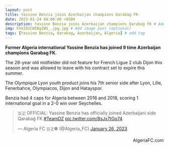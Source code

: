 ```yaml
---
layout: post
title: Yassine Benzia joins Azerbaijan champions Qarabag FK
date: 2023-01-24 08:00:00 +0500
description: Yassine Benzia joins Azerbaijan champions Qarabag FK # Add post description (optional)
img: FnbID2CWIBgIWS_.jpg.jpg # Add image post (optional)
tags: [Yassine Benzia, Qarabag, Azerbaijan, Algeria] # add tag
---
```

**Former Algeria international Yassine Benzia has joined 9 time Azerbaijan champions Qarabag FK.**

The 28-year old midfielder did not feature for French Ligue 2 club Dijon this season and was allowed to leave with his contract set to expire this summer.

The Olympique Lyon youth product joins his 7th senior side after Lyon, Lille, Fenerbahce, Olympiacos, Dijon and Hatayspor. 

Benzia had 4 caps for Algeria between 2016 and 2018, scoring 1 international goal in a 2-0 win over Seychelles.

<p style="text-align:center"><blockquote class="twitter-tweet"><p lang="fi" dir="ltr">🇩🇿 OFFICIAL: Yassine Benzia has officially joined Azerbaijani side Qarabağ FK <a href="https://twitter.com/hashtag/TeamDZ?src=hash&amp;ref_src=twsrc%5Etfw">#TeamDZ</a> <a href="https://t.co/8sJx7tGo74">pic.twitter.com/8sJx7tGo74</a></p>&mdash; Algeria FC 🇩🇿⚽️ (@Algeria_FC) <a href="https://twitter.com/Algeria_FC/status/1618685906642436107?ref_src=twsrc%5Etfw">January 26, 2023</a></blockquote> <script async src="https://platform.twitter.com/widgets.js" charset="utf-8"></script></p>

<p style="text-align:right">AlgeriaFC.com</p>
